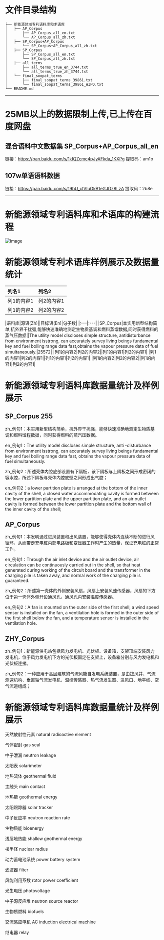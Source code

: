 
# 文件目录结构 

```
├── 新能源领域专利语料库和术语库 
│   ├── AP_Corpus 
│       ├── AP_Corpus_all_en.txt 
│       └── AP_Corpus_all_zh.txt 
│   ├── SP_Corpus+AP_Corpus 
│       └── SP_Corpus+AP_Corpus_all_zh.txt 
│   ├── SP_Corpus 
│       ├── SP_Corpus_all_en.txt 
│       └── SP_Corpus_all_zh.txt 
│   ├── all_terms 
│       ├── all_terms_true_en_3744.txt 
│       └── all_terms_true_zh_3744.txt 
│   └── final_soopat_terms 
│       ├── final_soopat_terms_39861.txt 
│       └── final_soopat_terms_39861_WIPO.txt 
└── README.md 
```

<hr/>

# 25MB以上的数据限制上传,已上传在百度网盘 

## 混合语料中文数据集 SP_Corpus+AP_Corpus_all_en 

链接：https://pan.baidu.com/s/1kIQZcmc4pJyAFkda_1KXPg 
提取码：am1p 

## 107w单语语料数据 

链接：https://pan.baidu.com/s/19bU_ctVluGkB1eGJDz8LzA 
提取码：2b8e 

<hr/>

# 新能源领域专利语料库和术语库的构建流程 

![image](https://user-images.githubusercontent.com/25188382/121811356-c360e500-cc96-11eb-9171-93561dece8e5.png)

# 新能源领域专利术语库样例展示及数据量统计

|列名1|列名2|
|:---|:---|
|列1的内容1|列2的内容1|
|列1的内容2|列2的内容2|

|语料库|源语(Zh)||目标语(En)|句子数|
|:---|:---|
|SP_Corpus|本实用新型结构简单,抗外界干扰强,能够快速准确地测定生物质基调和燃料蒸馏数据,同时获得燃料的蒸气压数据||The utility model discloses simple structure, antidisturbance from environment isstrong, can accurately survey living beings fundamental key and fuel boiling range data fast,obtains the vapour pressure data of fuel simultaneously.|25572|
|列1的内容2|列2的内容2||列1的内容1|列2的内容1|
|列1的内容1|列2的内容1||列1的内容1|列2的内容1|
|列1的内容2|列2的内容2||列1的内容1|列2的内容1|

# 新能源领域专利语料库数据量统计及样例展示 

## SP_Corpus   255	

zh_例句1：本实用新型结构简单，抗外界干扰强，能够快速准确地测定生物质基调和燃料馏程数据，同时获得燃料的蒸汽压数据。	

en_例句1：The utility model discloses simple structure, anti -disturbance from environment isstrong, can accurately survey living beings fundamental key and fuel boiling range data fast, obtains the vapour pressure data of fuel simultaneously.

zh_例句2：所述壳体内腔底部设置有下隔板，该下隔板与上隔板之间形成密闭的容水腔，所述下隔板与壳体内腔底壁之间形成出气腔；	

en_例句2：a lower partition plate is arranged at the bottom of the inner cavity of the shell, a closed water accommodating cavity is formed between the lower partition plate and the upper partition plate, and an air outlet cavity is formed between the lower partition plate and the bottom wall of the inner cavity of the shell;

## AP_Corpus	

zh_例句1：本发明通过进风装置和出风装置，能够使得壳体内连续不断的进行风循环，从而带走充电桩内部电路板和变压器工作时产生的热量，保证充电桩的正常工作。	

en_例句1：Through the air inlet device and the air outlet device, air circulation can be continuously carried out in the shell, so that heat generated during working of the circuit board and the transformer in the charging pile is taken away, and normal work of the charging pile is guaranteed.

zh_例句2：所述第一壳体的外侧安装风扇，风扇上安装风速传感器，风扇的下方位于第一壳体外侧开设通风孔，通风孔内安装温度传感器。

en_例句2：A fan is mounted on the outer side of the first shell, a wind speed sensor is installed on the fan, a ventilation hole is formed in the outer side of the first shell below the fan, and a temperature sensor is installed in the ventilation hole.

## ZHY_Corpus	

zh_例句1：新能源供电站包括风力发电机、光伏板、设备箱，支架顶端安装风力发电机，位于风力发电机下方的光伏板固定在支架上，设备箱分别与风力发电机和光伏板连接。

zh_例句2：一种应用于高层建筑的气流风能自发电系统装置，是由拔风井、气流测速机构、垂直轴气流发电机、温控传感器、热气流发生器、进风口、地平线、空气流道组成；

# 新能源领域专利语料库数据量统计及样例展示 

天然放射性元素	natural radioactive element	

气体密封	gas seal

中子泄漏	neutron leakage	

太阳表	solarimeter

地热流体	geothermal fluid	

主触头	main contact

地热能	geothermal energy	

太阳跟踪器	solar tracker

中子反应率	neutron reaction rate	

生物质能	bioenergy

浅层地热能	shallow geothermal energy	

核半径	nuclear radius

动力蓄电池系统	power battery system	

滤波器	filter

风能利用系数	rotor power coefficient	

光生电压	photovoltage

中子源反应堆	neutron source reactor	

生物质燃料	biofuels

交流感应电机	AC induction electrical machine	

继电器	relay
